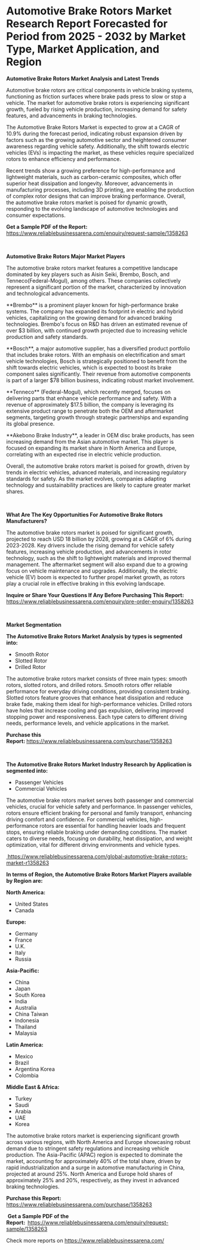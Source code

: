 <p><h1>Automotive Brake Rotors Market Research Report Forecasted for Period from 2025 -  2032 by Market Type, Market Application, and Region</h1></p><p><strong>Automotive Brake Rotors Market Analysis and Latest Trends</strong></p>
<p><p>Automotive brake rotors are critical components in vehicle braking systems, functioning as friction surfaces where brake pads press to slow or stop a vehicle. The market for automotive brake rotors is experiencing significant growth, fueled by rising vehicle production, increasing demand for safety features, and advancements in braking technologies. </p><p>The Automotive Brake Rotors Market is expected to grow at a CAGR of 10.9% during the forecast period, indicating robust expansion driven by factors such as the growing automotive sector and heightened consumer awareness regarding vehicle safety. Additionally, the shift towards electric vehicles (EVs) is impacting the market, as these vehicles require specialized rotors to enhance efficiency and performance. </p><p>Recent trends show a growing preference for high-performance and lightweight materials, such as carbon-ceramic composites, which offer superior heat dissipation and longevity. Moreover, advancements in manufacturing processes, including 3D printing, are enabling the production of complex rotor designs that can improve braking performance. Overall, the automotive brake rotors market is poised for dynamic growth, responding to the evolving landscape of automotive technologies and consumer expectations.</p></p>
<p><strong>Get a Sample PDF of the Report:&nbsp;</strong> <a href="https://www.reliablebusinessarena.com/enquiry/request-sample/1358263?utm_campaign=2033&utm_medium=2&utm_source=Github&utm_content=ia&utm_term=30032025&utm_id=automotive-brake-rotors">https://www.reliablebusinessarena.com/enquiry/request-sample/1358263</a></p>
<p>&nbsp;</p>
<p><strong>Automotive Brake Rotors Major Market Players</strong></p>
<p><p>The automotive brake rotors market features a competitive landscape dominated by key players such as Aisin Seiki, Brembo, Bosch, and Tenneco(Federal-Mogul), among others. These companies collectively represent a significant portion of the market, characterized by innovation and technological advancements.</p><p>**Brembo** is a prominent player known for high-performance brake systems. The company has expanded its footprint in electric and hybrid vehicles, capitalizing on the growing demand for advanced braking technologies. Brembo's focus on R&D has driven an estimated revenue of over $3 billion, with continued growth projected due to increasing vehicle production and safety standards.</p><p>**Bosch**, a major automotive supplier, has a diversified product portfolio that includes brake rotors. With an emphasis on electrification and smart vehicle technologies, Bosch is strategically positioned to benefit from the shift towards electric vehicles, which is expected to boost its brake component sales significantly. Their revenue from automotive components is part of a larger $78 billion business, indicating robust market involvement.</p><p>**Tenneco** (Federal-Mogul), which recently merged, focuses on delivering parts that enhance vehicle performance and safety. With a revenue of approximately $17.5 billion, the company is leveraging its extensive product range to penetrate both the OEM and aftermarket segments, targeting growth through strategic partnerships and expanding its global presence.</p><p>**Akebono Brake Industry**, a leader in OEM disc brake products, has seen increasing demand from the Asian automotive market. This player is focused on expanding its market share in North America and Europe, correlating with an expected rise in electric vehicle production.</p><p>Overall, the automotive brake rotors market is poised for growth, driven by trends in electric vehicles, advanced materials, and increasing regulatory standards for safety. As the market evolves, companies adapting technology and sustainability practices are likely to capture greater market shares.</p></p>
<p>&nbsp;</p>
<p><strong>What Are The Key Opportunities For Automotive Brake Rotors Manufacturers?</strong></p>
<p><p>The automotive brake rotors market is poised for significant growth, projected to reach USD 18 billion by 2028, growing at a CAGR of 6% during 2023-2028. Key drivers include the rising demand for vehicle safety features, increasing vehicle production, and advancements in rotor technology, such as the shift to lightweight materials and improved thermal management. The aftermarket segment will also expand due to a growing focus on vehicle maintenance and upgrades. Additionally, the electric vehicle (EV) boom is expected to further propel market growth, as rotors play a crucial role in effective braking in this evolving landscape.</p></p>
<p><strong>Inquire or Share Your Questions If Any Before Purchasing This Report:</strong> <a href="https://www.reliablebusinessarena.com/enquiry/pre-order-enquiry/1358263?utm_campaign=2033&utm_medium=2&utm_source=Github&utm_content=ia&utm_term=30032025&utm_id=automotive-brake-rotors">https://www.reliablebusinessarena.com/enquiry/pre-order-enquiry/1358263</a></p>
<p>&nbsp;</p>
<p><strong>Market Segmentation</strong></p>
<p><strong>The Automotive Brake Rotors Market Analysis by types is segmented into:</strong></p>
<p><ul><li>Smooth Rotor</li><li>Slotted Rotor</li><li>Drilled Rotor</li></ul></p>
<p><p>The automotive brake rotors market consists of three main types: smooth rotors, slotted rotors, and drilled rotors. Smooth rotors offer reliable performance for everyday driving conditions, providing consistent braking. Slotted rotors feature grooves that enhance heat dissipation and reduce brake fade, making them ideal for high-performance vehicles. Drilled rotors have holes that increase cooling and gas expulsion, delivering improved stopping power and responsiveness. Each type caters to different driving needs, performance levels, and vehicle applications in the market.</p></p>
<p><strong>Purchase this Report:&nbsp;</strong><a href="https://www.reliablebusinessarena.com/purchase/1358263?utm_campaign=2033&utm_medium=2&utm_source=Github&utm_content=ia&utm_term=30032025&utm_id=automotive-brake-rotors">https://www.reliablebusinessarena.com/purchase/1358263</a></p>
<p>&nbsp;</p>
<p><strong>The Automotive Brake Rotors Market Industry Research by Application is segmented into:</strong></p>
<p><ul><li>Passenger Vehicles</li><li>Commercial Vehicles</li></ul></p>
<p><p>The automotive brake rotors market serves both passenger and commercial vehicles, crucial for vehicle safety and performance. In passenger vehicles, rotors ensure efficient braking for personal and family transport, enhancing driving comfort and confidence. For commercial vehicles, high-performance rotors are essential for handling heavier loads and frequent stops, ensuring reliable braking under demanding conditions. The market caters to diverse needs, focusing on durability, heat dissipation, and weight optimization, vital for different driving environments and vehicle types.</p></p>
<p><a href="https://www.reliablebusinessarena.com/global-automotive-brake-rotors-market-r1358263?utm_campaign=2033&utm_medium=2&utm_source=Github&utm_content=ia&utm_term=30032025&utm_id=automotive-brake-rotors">&nbsp;https://www.reliablebusinessarena.com/global-automotive-brake-rotors-market-r1358263</a></p>
<p><strong>In terms of Region, the Automotive Brake Rotors Market Players available by Region are:</strong></p>
<p>
    <p> <strong> North America: </strong>
        <ul>
            <li>United States</li>
            <li>Canada</li>
        </ul>
        </p> 
    <p> <strong> Europe: </strong>
        <ul>
            <li>Germany</li>
            <li>France</li>
            <li>U.K.</li>
            <li>Italy</li>
            <li>Russia</li>
        </ul>
        </p> 
    <p> <strong> Asia-Pacific: </strong>
        <ul>
            <li>China</li>
            <li>Japan</li>
            <li>South Korea</li>
            <li>India</li>
            <li>Australia</li>
            <li>China Taiwan</li>
            <li>Indonesia</li>
            <li>Thailand</li>
            <li>Malaysia</li>
        </ul>
        </p> 
    <p> <strong> Latin America: </strong>
        <ul>
            <li>Mexico</li>
            <li>Brazil</li>
            <li>Argentina Korea</li>
            <li>Colombia</li>
        </ul>
        </p> 
    <p> <strong> Middle East & Africa: </strong>
        <ul>
            <li>Turkey</li>
            <li>Saudi</li>
            <li>Arabia</li>
            <li>UAE</li>
            <li>Korea</li>
        </ul>
    </p>
    </p>
<p><p>The automotive brake rotors market is experiencing significant growth across various regions, with North America and Europe showcasing robust demand due to stringent safety regulations and increasing vehicle production. The Asia-Pacific (APAC) region is expected to dominate the market, accounting for approximately 40% of the total share, driven by rapid industrialization and a surge in automotive manufacturing in China, projected at around 25%. North America and Europe hold shares of approximately 25% and 20%, respectively, as they invest in advanced braking technologies.</p></p>
<p><strong>Purchase this Report: </strong><a href="https://www.reliablebusinessarena.com/purchase/1358263?utm_campaign=2033&utm_medium=2&utm_source=Github&utm_content=ia&utm_term=30032025&utm_id=automotive-brake-rotors">https://www.reliablebusinessarena.com/purchase/1358263</a></p>
<p>&nbsp;<strong>Get a Sample PDF of the Report:&nbsp;&nbsp;</strong><a href="https://www.reliablebusinessarena.com/enquiry/request-sample/1358263?utm_campaign=2033&utm_medium=2&utm_source=Github&utm_content=ia&utm_term=30032025&utm_id=automotive-brake-rotors">https://www.reliablebusinessarena.com/enquiry/request-sample/1358263</a></p>
<p><strong></strong></p>
<p>Check more reports on <a href="https://www.reliablebusinessarena.com/?utm_campaign=2033&utm_medium=2&utm_source=Github&utm_content=ia&utm_term=30032025&utm_id=automotive-brake-rotors">https://www.reliablebusinessarena.com/</a></p>